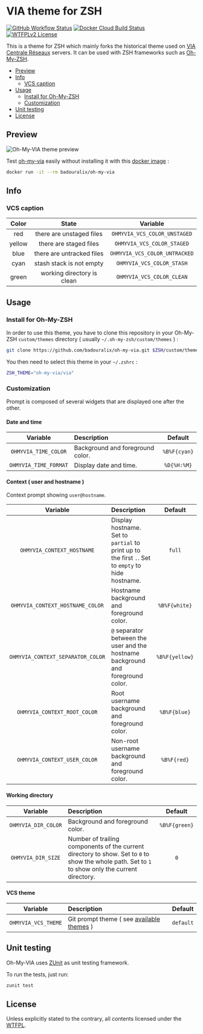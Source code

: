 # VIA theme for ZSH

[![GitHub Workflow Status](https://img.shields.io/github/workflow/status/badouralix/oh-my-via/ci?logo=github)](https://github.com/badouralix/oh-my-via)
[![Docker Cloud Build Status](https://img.shields.io/docker/cloud/build/badouralix/oh-my-via?label=build&logo=docker&logoColor=white)](https://hub.docker.com/r/badouralix/oh-my-via)
[![WTFPLv2 License](https://img.shields.io/github/license/badouralix/oh-my-via?color=lightgrey&logo=github)](http://www.wtfpl.net)

This is a theme for ZSH which mainly forks the historical theme used on
[VIA Centrale Réseaux](https://via.l4th.fr/) servers. It can be used with
ZSH frameworks such as [Oh-My-ZSH](https://github.com/robbyrussell/oh-my-zsh).

- [Preview](#preview)
- [Info](#info)
  - [VCS caption](#vcs-caption)
- [Usage](#usage)
  - [Install for Oh-My-ZSH](#install-for-oh-my-zsh)
  - [Customization](#customization)
- [Unit testing](#unit-testing)
- [License](#license)

## Preview

![Oh-My-VIA theme preview](https://user-images.githubusercontent.com/19719047/85171739-db627c00-b26f-11ea-94ef-8f1f87929c47.png "Oh-My-VIA theme preview")

Test [oh-my-via](https://github.com/badouralix/oh-my-via) easily without installing it with this [docker image](https://hub.docker.com/r/badouralix/oh-my-via/) :

```bash
docker run -it --rm badouralix/oh-my-via
```

## Info

### VCS caption

| Color  |           State            |           Variable            |
| :----: | :------------------------: | :---------------------------: |
|  red   |  there are unstaged files  | `OHMYVIA_VCS_COLOR_UNSTAGED`  |
| yellow |   there are staged files   |  `OHMYVIA_VCS_COLOR_STAGED`   |
|  blue  | there are untracked files  | `OHMYVIA_VCS_COLOR_UNTRACKED` |
|  cyan  |  stash stack is not empty  |   `OHMYVIA_VCS_COLOR_STASH`   |
| green  | working directory is clean |   `OHMYVIA_VCS_COLOR_CLEAN`   |

## Usage

### Install for Oh-My-ZSH

In order to use this theme, you have to clone this repository in your Oh-My-ZSH
`custom/themes` directory ( usually `~/.oh-my-zsh/custom/themes` ) :

```zsh
git clone https://github.com/badouralix/oh-my-via.git $ZSH/custom/themes/oh-my-via
```

You then need to select this theme in your `~/.zshrc` :

```zsh
ZSH_THEME="oh-my-via/via"
```

### Customization

Prompt is composed of several widgets that are displayed one after the other.

#### Date and time

|       Variable        | Description                      |   Default    |
| :-------------------: | :------------------------------- | :----------: |
| `OHMYVIA_TIME_COLOR`  | Background and foreground color. | `%B%F{cyan}` |
| `OHMYVIA_TIME_FORMAT` | Display date and time.           | `%D{%H:%M}`  |

#### Context ( user and hostname )

Context prompt showing `user@hostname`.

|             Variable              | Description                                                                                       |    Default     |
| :-------------------------------: | :------------------------------------------------------------------------------------------------ | :------------: |
|    `OHMYVIA_CONTEXT_HOSTNAME`     | Display hostname. Set to `partial` to print up to the first `.`. Set to `empty` to hide hostname. |     `full`     |
| `OHMYVIA_CONTEXT_HOSTNAME_COLOR`  | Hostname background and foreground color.                                                         | `%B%F{white}`  |
| `OHMYVIA_CONTEXT_SEPARATOR_COLOR` | `@` separator between the user and the hostname background and foreground color.                  | `%B%F{yellow}` |
|   `OHMYVIA_CONTEXT_ROOT_COLOR`    | Root username background and foreground color.                                                    |  `%B%F{blue}`  |
|   `OHMYVIA_CONTEXT_USER_COLOR`    | Non-root username background and foreground color.                                                |  `%B%F{red}`   |

#### Working directory

|      Variable       | Description                                                                                                                                       |    Default    |
| :-----------------: | :------------------------------------------------------------------------------------------------------------------------------------------------ | :-----------: |
| `OHMYVIA_DIR_COLOR` | Background and foreground color.                                                                                                                  | `%B%F{green}` |
| `OHMYVIA_DIR_SIZE`  | Number of trailing components of the current directory to show. Set to `0` to show the whole path. Set to `1` to show only the current directory. |      `0`      |

#### VCS theme

|      Variable       | Description                                                           |  Default  |
| :-----------------: | :-------------------------------------------------------------------- | :-------: |
| `OHMYVIA_VCS_THEME` | Git prompt theme ( see [available themes](functions/vcs_themes.zsh) ) | `default` |

## Unit testing

Oh-My-VIA uses [ZUnit](https://github.com/molovo/zunit) as unit testing framework.

To run the tests, just run:

```zsh
zunit test
```

## License

Unless explicitly stated to the contrary, all contents licensed under the [WTFPL](LICENSE).
